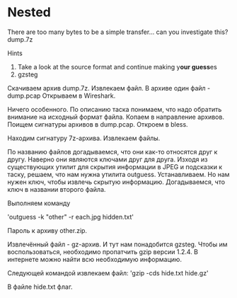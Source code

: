 <h1>Nested</h1>

There are too many bytes to be a simple transfer... can you investigate this?
dump.7z

Hints

1. Take a look at the source format and continue making y**our guess**es
2. gzsteg


Скачиваем архив dump.7z. Извлекаем файл.
В архиве один файл - dump.pcap
Открываем в Wireshark. 


Ничего особенного.
По описанию таска понимаем, что надо обратить внимание на исходный формат файла. Копаем в направление архивов.
Поищем сигнатуры архивов в dump.pcap.
Откроем в bless.

Находим сигнатуру 7z-архива. 
Извлекаем файлы.


По названию файлов догадываемся, что они как-то относятся друг к другу. Наверно они являются ключами друг для друга.
Изходя из существующих утилит для скрытия информации в JPEG и подсказки к таску, решаем, что нам нужна утилита outguess.
Устанавливаем.
Но нам нужен ключ, чтобы извлечь скрытую информацию. Догадываемся, что ключ в названии второго файла.

Выполняем команду

'outguess -k "other" -r each.jpg hidden.txt'

Пароль к архиву other.zip.

Извлечённый файл - gz-архив.
И тут нам понадобится gzsteg. Чтобы им воспользоваться, необходимо пропатчить gzip версии 1.2.4. В интернете можно найти всю необходимую информацию.

Следующей командой извлекаем файл:
'gzip -cds hide.txt hide.gz'

В файле hide.txt флаг.

